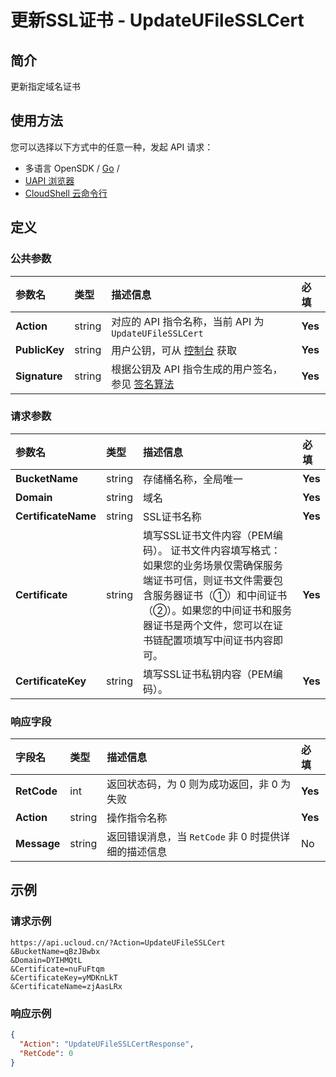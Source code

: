 # 更新SSL证书 - UpdateUFileSSLCert

## 简介

更新指定域名证书






## 使用方法

您可以选择以下方式中的任意一种，发起 API 请求：
- 多语言 OpenSDK / [Go](https://github.com/ucloud/ucloud-sdk-go) /
- [UAPI 浏览器](https://console.ucloud.cn/uapi/detail?id=UpdateUFileSSLCert)
- [CloudShell 云命令行](https://shell.ucloud.cn/)


## 定义

### 公共参数

| 参数名 | 类型 | 描述信息 | 必填 |
|:---|:---|:---|:---|
| **Action**     | string  | 对应的 API 指令名称，当前 API 为 `UpdateUFileSSLCert`                        | **Yes** |
| **PublicKey**  | string  | 用户公钥，可从 [控制台](https://console.ucloud.cn/uapi/apikey) 获取                                             | **Yes** |
| **Signature**  | string  | 根据公钥及 API 指令生成的用户签名，参见 [签名算法](api/summary/signature.md)  | **Yes** |

### 请求参数

| 参数名 | 类型 | 描述信息 | 必填 |
|:---|:---|:---|:---|
| **BucketName** | string | 存储桶名称，全局唯一 |**Yes**|
| **Domain** | string | 域名 |**Yes**|
| **CertificateName** | string | SSL证书名称 |**Yes**|
| **Certificate** | string | 填写SSL证书文件内容（PEM编码）。 证书文件内容填写格式： 如果您的业务场景仅需确保服务端证书可信，则证书文件需要包含服务器证书（①）和中间证书（②）。如果您的中间证书和服务器证书是两个文件，您可以在证书链配置项填写中间证书内容即可。 |**Yes**|
| **CertificateKey** | string | 填写SSL证书私钥内容（PEM编码）。 |**Yes**|

### 响应字段

| 字段名 | 类型 | 描述信息 | 必填 |
|:---|:---|:---|:---|
| **RetCode** | int | 返回状态码，为 0 则为成功返回，非 0 为失败 |**Yes**|
| **Action** | string | 操作指令名称 |**Yes**|
| **Message** | string | 返回错误消息，当 `RetCode` 非 0 时提供详细的描述信息 |No|




## 示例

### 请求示例
    
```
https://api.ucloud.cn/?Action=UpdateUFileSSLCert
&BucketName=qBzJBwbx
&Domain=DYIHMQtL
&Certificate=nuFuFtqm
&CertificateKey=yMDKnLkT
&CertificateName=zjAasLRx
```

### 响应示例
    
```json
{
  "Action": "UpdateUFileSSLCertResponse",
  "RetCode": 0
}
```






